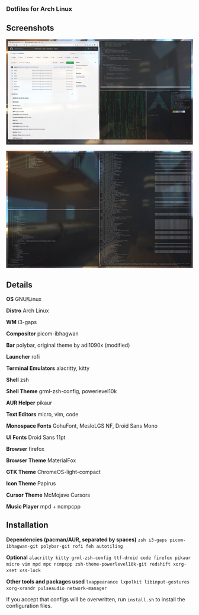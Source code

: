 ### Dotfiles for Arch Linux

## Screenshots

![Primary](images/screenshot-1.png)

![Secondary](images/screenshot-2.png)

## Details

**OS** GNU/Linux

**Distro** Arch Linux

**WM** i3-gaps

**Compositor** picom-ibhagwan

**Bar** polybar, original theme by adi1090x (modified)

**Launcher** rofi

**Terminal Emulators** alacritty, kitty

**Shell** zsh

**Shell Theme** grml-zsh-config, powerlevel10k

**AUR Helper** pikaur

**Text Editors** micro, vim, code

**Monospace Fonts** GohuFont, MesloLGS NF, Droid Sans Mono

**UI Fonts** Droid Sans 11pt

**Browser** firefox

**Browser Theme** MaterialFox

**GTK Theme** ChromeOS-light-compact

**Icon Theme** Papirus

**Cursor Theme** McMojave Cursors

**Music Player** mpd + ncmpcpp

## Installation

**Dependencies (pacman/AUR, separated by spaces)** `zsh i3-gaps picom-ibhagwan-git polybar-git rofi feh autotiling`

**Optional** `alacritty kitty grml-zsh-config ttf-droid code firefox pikaur micro vim mpd mpc ncmpcpp zsh-theme-powerlevel10k-git redshift xorg-xset xss-lock`

**Other tools and packages used** `lxappearance lxpolkit libinput-gestures xorg-xrandr pulseaudio network-manager`

If you accept that configs will be overwritten, run `install.sh` to install the configuration files.
